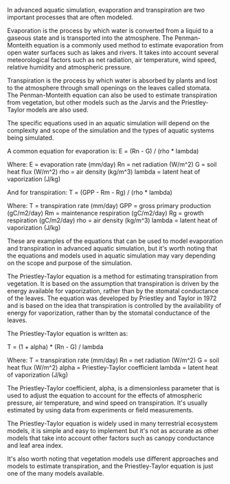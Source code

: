 In advanced aquatic simulation, evaporation and transpiration are two important processes that are often modeled.

Evaporation is the process by which water is converted from a liquid to a gaseous state and is transported into the atmosphere. The Penman-Monteith equation is a commonly used method to estimate evaporation from open water surfaces such as lakes and rivers. It takes into account several meteorological factors such as net radiation, air temperature, wind speed, relative humidity and atmospheric pressure.

Transpiration is the process by which water is absorbed by plants and lost to the atmosphere through small openings on the leaves called stomata. The Penman-Monteith equation can also be used to estimate transpiration from vegetation, but other models such as the Jarvis and the Priestley-Taylor models are also used.

The specific equations used in an aquatic simulation will depend on the complexity and scope of the simulation and the types of aquatic systems being simulated.

A common equation for evaporation is:
E = (Rn - G) / (rho * lambda)

Where:
E = evaporation rate (mm/day)
Rn = net radiation (W/m^2)
G = soil heat flux (W/m^2)
rho = air density (kg/m^3)
lambda = latent heat of vaporization (J/kg)

And for transpiration:
T = (GPP - Rm - Rg) / (rho * lambda)

Where:
T = transpiration rate (mm/day)
GPP = gross primary production (gC/m2/day)
Rm = maintenance respiration (gC/m2/day)
Rg = growth respiration (gC/m2/day)
rho = air density (kg/m^3)
lambda = latent heat of vaporization (J/kg)

These are examples of the equations that can be used to model evaporation and transpiration in advanced aquatic simulation, but it's worth noting that the equations and models used in aquatic simulation may vary depending on the scope and purpose of the simulation.








The Priestley-Taylor equation is a method for estimating transpiration from vegetation. It is based on the assumption that transpiration is driven by the energy available for vaporization, rather than by the stomatal conductance of the leaves. The equation was developed by Priestley and Taylor in 1972 and is based on the idea that transpiration is controlled by the availability of energy for vaporization, rather than by the stomatal conductance of the leaves.

The Priestley-Taylor equation is written as:

T = (1 + alpha) * (Rn - G) / lambda

Where:
T = transpiration rate (mm/day)
Rn = net radiation (W/m^2)
G = soil heat flux (W/m^2)
alpha = Priestley-Taylor coefficient
lambda = latent heat of vaporization (J/kg)

The Priestley-Taylor coefficient, alpha, is a dimensionless parameter that is used to adjust the equation to account for the effects of atmospheric pressure, air temperature, and wind speed on transpiration. It's usually estimated by using data from experiments or field measurements.

The Priestley-Taylor equation is widely used in many terrestrial ecosystem models, it is simple and easy to implement but it's not as accurate as other models that take into account other factors such as canopy conductance and leaf area index.

It's also worth noting that vegetation models use different approaches and models to estimate transpiration, and the Priestley-Taylor equation is just one of the many models available.
